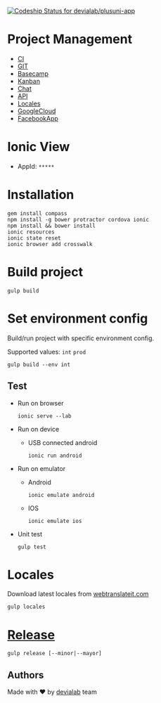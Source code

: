 [![Codeship Status for devialab/plusuni-app](https://codeship.com/projects/codeship_hash/status?branch=master)](https://codeship.com/projects/codeship_id)

# Project Management

* [CI](https://codeship.com/projects/codeship_id)
* [GIT](https://bitbucket.org/devialab/app-name)
* [Basecamp](https://3.basecamp.com/basecamp_id/projects)
* [Kanban](https://tree.taiga.io/project/app-name/backlog)
* [Chat](https://devialab.slack.com/messages/app-name/)
* [API](http://docs.app-name.apiary.io/#reference)
* [Locales](https://webtranslateit.com/en/projects/webtranslateit_id-CACT)
* [GoogleCloud](https://console.cloud.google.com/home/dashboard?project=app-name&pli=1)
* [FacebookApp](https://developers.facebook.com/apps/facebook_app_id/settings/basic/)


# Ionic View

* AppId: `*****`


# Installation

```
gem install compass
npm install -g bower protractor cordova ionic
npm install && bower install
ionic resources
ionic state reset
ionic browser add crosswalk
```


# Build project

```
gulp build
```


# Set environment config

Build/run project with specific environment config.

Supported values: `int` `prod`

```
gulp build --env int
```


## Test

* Run on browser

	```
	ionic serve --lab
	```

* Run on device

	* USB connected android 
	
		```
		ionic run android
		```

* Run on emulator

	* Android

		```
		ionic emulate android
		```

	* IOS

		```
		ionic emulate ios
		```


* Unit test

	```
	gulp test
	```


# Locales

Download latest locales from [webtranslateit.com](https://webtranslateit.com)

```
gulp locales
```


# [Release](https://github.com/acierto/gulp-release)

```
gulp release [--minor|--mayor]
```


## Authors

Made with :heart: by [devialab](http://devialab.com) team
